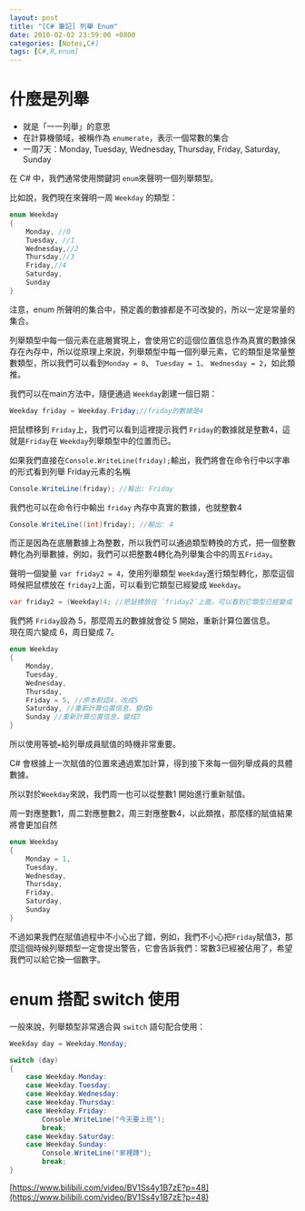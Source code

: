 ```yaml
---
layout: post
title: "[C# 筆記] 列舉 Enum"
date: 2010-02-02 23:59:00 +0800
categories: [Notes,C#]
tags: [C#,R,enum]
---
```


# 什麼是列舉

- 就是「一一列舉」的意思
- 在計算機領域，被稱作為 `enumerate`，表示一個常數的集合
- 一周7天：Monday, Tuesday, Wednesday, Thursday, Friday, Saturday, Sunday

在 C# 中，我們通常使用關鍵詞 `enum`來聲明一個列舉類型。     

比如說，我們現在來聲明一周 `Weekday` 的類型：

```c#
enum Weekday
{
    Monday, //0
    Tuesday, //1
    Wednesday,//2
    Thursday,//3
    Friday,//4
    Saturday,
    Sunday
}
```
注意，enum 所聲明的集合中，預定義的數據都是不可改變的，所以一定是常量的集合。       

列舉類型中每一個元素在底層實現上，會使用它的這個位置信息作為真實的數據保存在內存中，所以從原理上來說，列舉類型中每一個列舉元素，它的類型是常量整數類型，所以我們可以看到`Monday = 0`、 `Tuesday = 1`、 `Wednesday = 2`，如此類推。      

我們可以在main方法中，隨便通過 `Weekday`創建一個日期：

```c# 
Weekday friday = Weekday.Friday;//friday的數據是4
```

把鼠標移到 `Friday`上，我們可以看到這裡提示我們 `Friday`的數據就是整數4，這就是`Friday`在 `Weekday`列舉類型中的位置而已。       

如果我們直接在`Console.WriteLine(friday);`輸出，我們將會在命令行中以字串的形式看到列舉 Friday元素的名稱

```c#
Console.WriteLine(friday); //輸出: Friday
```

我們也可以在命令行中輸出 `friday` 內存中真實的數據，也就整數4

```c#
Console.WriteLine((int)friday); //輸出: 4
```
而正是因為在底層數據上為整數，所以我們可以通過類型轉換的方式，把一個整數轉化為列舉數據，例如，我們可以把整數4轉化為列舉集合中的周五`Friday`。       

聲明一個變量 `var friday2 = 4`，使用列舉類型 `Weekday`進行類型轉化，那麼這個時候把鼠標放在 `friday2`上面，可以看到它類型已經變成 `Weekday`。

```c#
var friday2 = (Weekday)4; //把鼠標放在 `friday2`上面，可以看到它類型已經變成 `Weekday`
```

我們將 `Friday`設為 5，那麼周五的數據就會從 5 開始，重新計算位置信息。  
現在周六變成 6，周日變成 7。    

```c#
enum Weekday
{
    Monday,
    Tuesday,
    Wednesday,
    Thursday,
    Friday = 5, //原本默認4，改成5
    Saturday, //重新計算位置信息，變成6
    Sunday //重新計算位置信息，變成7
}
```
所以使用等號`=`給列舉成員賦值的時機非常重要。       

C# 會根據上一次賦值的位置來通過累加計算，得到接下來每一個列舉成員的具體數據。       

所以對於`Weekday`來說，我們周一也可以從整數1 開始進行重新賦值。     

周一對應整數1，周二對應整數2，周三對應整數4，以此類推，那麼樣的賦值結果將會更加自然

```c#
enum Weekday
{
    Monday = 1,
    Tuesday,
    Wednesday,
    Thursday,
    Friday,
    Saturday,
    Sunday
}
```

不過如果我們在賦值過程中不小心出了錯，例如，我們不小心把`Friday`賦值3，那麼這個時候列舉類型一定會提出警告，它會告訴我們：常數3已經被佔用了，希望我們可以給它換一個數字。        

# enum 搭配 switch 使用

一般來說，列舉類型非常適合與 `switch` 語句配合使用：

```c#
Weekday day = Weekday.Monday;

switch (day)
{
    case Weekday.Monday:
    case Weekday.Tuesday:
    case Weekday.Wednesday:
    case Weekday.Thursday:
    case Weekday.Friday:
        Console.WriteLine("今天要上班");
        break;
    case Weekday.Saturday:
    case Weekday.Sunday:
        Console.WriteLine("家裡蹲");
        break;
}
```

[https://www.bilibili.com/video/BV1Ss4y1B7zE?p=48](https://www.bilibili.com/video/BV1Ss4y1B7zE?p=48)